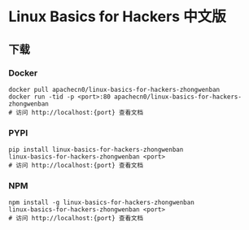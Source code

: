 # Linux Basics for Hackers 中文版

## 下载

### Docker

```
docker pull apachecn0/linux-basics-for-hackers-zhongwenban
docker run -tid -p <port>:80 apachecn0/linux-basics-for-hackers-zhongwenban
# 访问 http://localhost:{port} 查看文档
```

### PYPI

```
pip install linux-basics-for-hackers-zhongwenban
linux-basics-for-hackers-zhongwenban <port>
# 访问 http://localhost:{port} 查看文档
```

### NPM

```
npm install -g linux-basics-for-hackers-zhongwenban
linux-basics-for-hackers-zhongwenban <port>
# 访问 http://localhost:{port} 查看文档
```